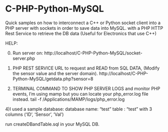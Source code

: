 C-PHP-Python-MySQL
==================

Quick samples on how to interconnect a C++ or Python socket client into a PHP server with sockets in order to save data into MySQL. with a PHP HTTP Rest Service to retrieve the DB data (Useful for Electronics that use C++)

HELP:

0) Run server on:
	http://localhost/C-PHP-Python-MySQL/socket-server.php

2) PHP REST SERVICE URL to request and READ from SQL DATA, (Modify the sensor value and the server domain).
	http://localhost/C-PHP-Python-MySQL/getdata.php?sensor=8

3) TERMINAL COMMAND TO SHOW PHP SERVER LOGS and monitor PHP events, I’m using mamp but you can locate your php_error.log file instead.
	 tail -f /Applications/MAMP/logs/php_error.log 

4)I used a sample database:
 database name: “test” 
 table : “test” with 3 columns (‘ID’, ‘Sensor’, ‘Val’)
 
 run createDBandTable.sql in your MySQL DB.
